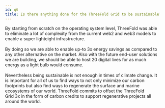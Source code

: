 ```yaml
---
id: q6
title: Is there anything done for the ThreeFold Grid to be sustainable?
---
```


<p class="text-gray-200 font-light">

By starting from scratch on the operating system level, ThreeFold was able to eliminate a lot of complexity from the current web2 and web3 models to enable a super lighteight infrastructure. 
<br/>
<br/>
By doing so we are able to enable up-to 3x energy savings as compared to any other alternative on the market. Also with the future end-user solutions we are building, we should be able to host 20 digital lives for as much energy as a light bulb would consume. 
<br/>
<br/>
Nevertheless being sustainable is not enough in times of climate change. It is important for all of us to find ways to not only minimize our carbon footprints but also find ways to regenerate the surface and marine ecosystems of our world. ThreeFold commits to offset the ThreeFold Grid 3x in the form of carbon credits to support regenerative projects all around the world.

</p>